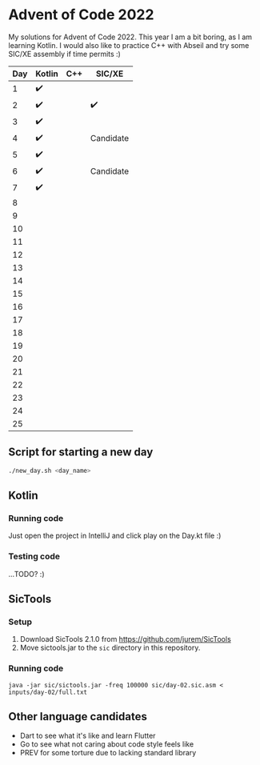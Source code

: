# Advent of Code 2022

My solutions for Advent of Code 2022. This year I am a bit boring, as I am learning Kotlin. I would also like to practice C++ with Abseil and try some SIC/XE assembly if time permits :)

| Day | Kotlin | C++ | SIC/XE    |
| --- | ------ | --- | --------- |
| 1   | ✔️     |     |           |
| 2   | ✔️     |     | ✔️        |
| 3   | ✔️     |     |           |
| 4   | ✔️     |     | Candidate |
| 5   | ✔️     |     |           |
| 6   | ✔️     |     | Candidate |
| 7   | ✔️     |     |           |
| 8   |        |     |           |
| 9   |        |     |           |
| 10  |        |     |           |
| 11  |        |     |           |
| 12  |        |     |           |
| 13  |        |     |           |
| 14  |        |     |           |
| 15  |        |     |           |
| 16  |        |     |           |
| 17  |        |     |           |
| 18  |        |     |           |
| 19  |        |     |           |
| 20  |        |     |           |
| 21  |        |     |           |
| 22  |        |     |           |
| 23  |        |     |           |
| 24  |        |     |           |
| 25  |        |     |           |

## Script for starting a new day

```bash
./new_day.sh <day_name>
```

## Kotlin

### Running code

Just open the project in IntelliJ and click play on the Day.kt file :)

### Testing code

...TODO? :)

## SicTools

### Setup

1. Download SicTools 2.1.0 from https://github.com/jurem/SicTools
2. Move sictools.jar to the `sic` directory in this repository.

### Running code

```
java -jar sic/sictools.jar -freq 100000 sic/day-02.sic.asm < inputs/day-02/full.txt
```

## Other language candidates

- Dart to see what it's like and learn Flutter
- Go to see what not caring about code style feels like
- PREV for some torture due to lacking standard library
